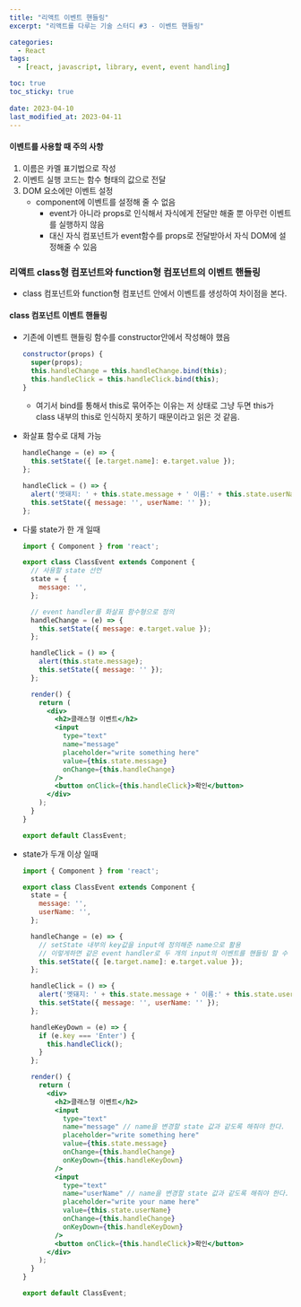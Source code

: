 ```yaml
---
title: "리액트 이벤트 핸들링"
excerpt: "리액트를 다루는 기술 스터디 #3 - 이벤트 핸들링"

categories:
  - React
tags:
  - [react, javascript, library, event, event handling]

toc: true
toc_sticky: true
 
date: 2023-04-10
last_modified_at: 2023-04-11
---
```


#### 이벤트를 사용할 때 주의 사항
1. 이름은 카멜 표기법으로 작성
1. 이벤트 실행 코드는 함수 형태의 값으로 전달
1. DOM 요소에만 이벤트 설정
    - component에 이벤트를 설정해 줄 수 없음
      - event가 아니라 props로 인식해서 자식에게 전달만 해줄 뿐 아무런 이벤트를 실행하지 않음
      - 대신 자식 컴포넌트가 event함수를 props로 전달받아서 자식 DOM에 설정해줄 수 있음

### 리액트 class형 컴포넌트와 function형 컴포넌트의 이벤트 핸들링
- class 컴포넌트와 function형 컴포넌트 안에서 이벤트를 생성하여 차이점을 본다.

#### class 컴포넌트 이벤트 핸들링
- 기존에 이벤트 핸들링 함수를 constructor안에서 작성해야 했음
  ```jsx
  constructor(props) {
    super(props);
    this.handleChange = this.handleChange.bind(this);
    this.handleClick = this.handleClick.bind(this);
  }
  ```
  - 여기서 bind를 통해서 this로 묶어주는 이유는 저 상태로 그냥 두면 this가 class 내부의 this로 인식하지 못하기 때문이라고 읽은 것 같음.

- 화살표 함수로 대체 가능
  ```jsx
  handleChange = (e) => {
    this.setState({ [e.target.name]: e.target.value });
  };

  handleClick = () => {
    alert('멧돼지: ' + this.state.message + ' 이름:' + this.state.userName);
    this.setState({ message: '', userName: '' });
  };
  ```

- 다룰 state가 한 개 일때
  ```jsx
  import { Component } from 'react';

  export class ClassEvent extends Component {
    // 사용할 state 선언
    state = {
      message: '',
    };

    // event handler를 화살표 함수형으로 정의
    handleChange = (e) => {
      this.setState({ message: e.target.value });
    };

    handleClick = () => {
      alert(this.state.message);
      this.setState({ message: '' });
    };

    render() {
      return (
        <div>
          <h2>클래스형 이벤트</h2>
          <input
            type="text"
            name="message"
            placeholder="write something here"
            value={this.state.message}
            onChange={this.handleChange}
          />
          <button onClick={this.handleClick}>확인</button>
        </div>
      );
    }
  }

  export default ClassEvent;
  ```

- state가 두개 이상 일때
  ```jsx
  import { Component } from 'react';

  export class ClassEvent extends Component {
    state = {
      message: '',
      userName: '',
    };

    handleChange = (e) => {
      // setState 내부의 key값을 input에 정의해준 name으로 활용
      // 이렇게하면 같은 event handler로 두 개의 input의 이벤트를 핸들링 할 수 있음
      this.setState({ [e.target.name]: e.target.value });
    };

    handleClick = () => {
      alert('멧돼지: ' + this.state.message + ' 이름:' + this.state.userName); // 멧돼지 뭐임?
      this.setState({ message: '', userName: '' });
    };

    handleKeyDown = (e) => {
      if (e.key === 'Enter') {
        this.handleClick();
      }
    };

    render() {
      return (
        <div>
          <h2>클래스형 이벤트</h2>
          <input
            type="text"
            name="message" // name을 변경할 state 값과 같도록 해줘야 한다.
            placeholder="write something here"
            value={this.state.message}
            onChange={this.handleChange}
            onKeyDown={this.handleKeyDown}
          />
          <input
            type="text"
            name="userName" // name을 변경할 state 값과 같도록 해줘야 한다.
            placeholder="write your name here"
            value={this.state.userName}
            onChange={this.handleChange}
            onKeyDown={this.handleKeyDown}
          />
          <button onClick={this.handleClick}>확인</button>
        </div>
      );
    }
  }

  export default ClassEvent;
  ```

